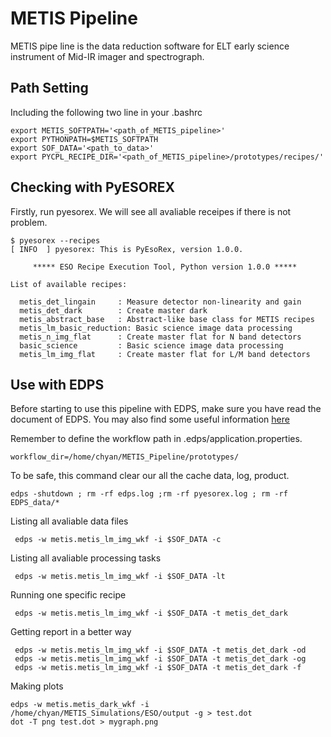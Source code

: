 # METIS Pipeline
METIS pipe line is the data reduction software for ELT early science instrument of Mid-IR imager and spectrograph.  

## Path Setting

Including the following two line in your .bashrc

```
export METIS_SOFTPATH='<path_of_METIS_pipeline>' 
export PYTHONPATH=$METIS_SOFTPATH
export SOF_DATA='<path_to_data>'
export PYCPL_RECIPE_DIR='<path_of_METIS_pipeline>/prototypes/recipes/'
```
## Checking with PyESOREX

Firstly, run pyesorex.  We will see all avaliable receipes if there is not problem.

```
$ pyesorex --recipes
[ INFO  ] pyesorex: This is PyEsoRex, version 1.0.0.

     ***** ESO Recipe Execution Tool, Python version 1.0.0 *****

List of available recipes:

  metis_det_lingain     : Measure detector non-linearity and gain
  metis_det_dark        : Create master dark
  metis_abstract_base   : Abstract-like base class for METIS recipes
  metis_lm_basic_reduction: Basic science image data processing
  metis_n_img_flat      : Create master flat for N band detectors
  basic_science         : Basic science image data processing
  metis_lm_img_flat     : Create master flat for L/M band detectors
```


## Use with EDPS
Before starting to use this pipeline with EDPS, make sure you have read the document of EDPS.  You may also 
find some useful information [here](https://it.overleaf.com/project/65c1ef845dddcc9a7247e46c)

Remember to define the workflow path in .edps/application.properties.

```
workflow_dir=/home/chyan/METIS_Pipeline/prototypes/
```

To be safe, this command clear our all the cache data, log, product.
```
edps -shutdown ; rm -rf edps.log ;rm -rf pyesorex.log ; rm -rf EDPS_data/*
```

Listing all avaliable data files
```
 edps -w metis.metis_lm_img_wkf -i $SOF_DATA -c
```


Listing all avaliable processing tasks
```
 edps -w metis.metis_lm_img_wkf -i $SOF_DATA -lt
```

Running one specific recipe
```
 edps -w metis.metis_lm_img_wkf -i $SOF_DATA -t metis_det_dark
```

Getting report in a better way
```
 edps -w metis.metis_lm_img_wkf -i $SOF_DATA -t metis_det_dark -od
 edps -w metis.metis_lm_img_wkf -i $SOF_DATA -t metis_det_dark -og
 edps -w metis.metis_lm_img_wkf -i $SOF_DATA -t metis_det_dark -f
```


Making plots
```
edps -w metis.metis_dark_wkf -i /home/chyan/METIS_Simulations/ESO/output -g > test.dot
dot -T png test.dot > mygraph.png
```